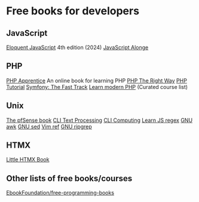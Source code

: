 # Free books for developers


## JavaScript

[Eloquent JavaScript](https://eloquentjavascript.net/) 4th edition (2024)
[JavaScript Alonge](https://raganwald.com/assets/javascriptallongesix.pdf)


## PHP

[PHP Apprentice](https://phpapprentice.com/) An online book for learning PHP
[PHP The Right Way](https://phptherightway.com/)
[PHP Tutorial](https://www.phptutorial.net)
[Symfony: The Fast Track](https://symfony.com/doc/6.4/the-fast-track/en/index.html)
[Learn modern PHP](https://odan.github.io/learn-php/) (Curated course list)


## Unix

[The pfSense book](https://docs.netgate.com/pfsense/en/latest/index.html)
[CLI Text Processing](https://learnbyexample.github.io/cli_text_processing_coreutils/)
[CLI Computing](https://learnbyexample.github.io/cli-computing/)
[Learn JS regex](https://learnbyexample.github.io/learn_js_regexp/)
[GNU awk](https://learnbyexample.github.io/learn_gnuawk/)
[GNU sed](https://learnbyexample.github.io/learn_gnused/)
[Vim ref](https://learnbyexample.github.io/vim_reference/)
[GNU ripgrep](https://learnbyexample.github.io/learn_gnugrep_ripgrep/)


## HTMX

[Little HTMX Book](https://littlehtmxbook.com/)


## Other lists of free books/courses

[EbookFoundation/free-programming-books](https://github.com/EbookFoundation/free-programming-books/blob/main/books/free-programming-books-langs.md)
